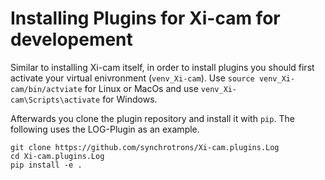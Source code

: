 # Installing Plugins for Xi-cam for developement
Similar to installing Xi-cam itself, in order to install plugins you should first activate your virtual enivronment (```venv_Xi-cam```).
Use ```source venv_Xi-cam/bin/actviate``` for Linux or MacOs and use ```venv_Xi-cam\Scripts\activate``` for Windows.

Afterwards you clone the plugin repository and install it with ```pip```. The following uses the LOG-Plugin as an example.
```
git clone https://github.com/synchrotrons/Xi-cam.plugins.Log
cd Xi-cam.plugins.Log 
pip install -e .
```